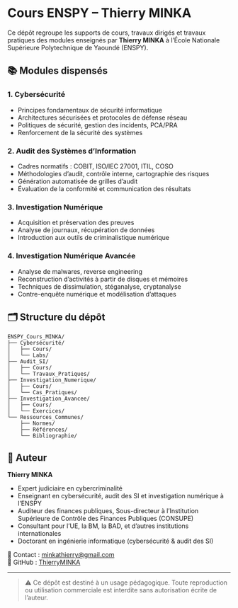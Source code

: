 # Cours ENSPY – Thierry MINKA

Ce dépôt regroupe les supports de cours, travaux dirigés et travaux pratiques des modules enseignés par **Thierry MINKA** à l’École Nationale Supérieure Polytechnique de Yaoundé (ENSPY).

## 📚 Modules dispensés

### 1. Cybersécurité
- Principes fondamentaux de sécurité informatique
- Architectures sécurisées et protocoles de défense réseau
- Politiques de sécurité, gestion des incidents, PCA/PRA
- Renforcement de la sécurité des systèmes

### 2. Audit des Systèmes d’Information
- Cadres normatifs : COBIT, ISO/IEC 27001, ITIL, COSO
- Méthodologies d’audit, contrôle interne, cartographie des risques
- Génération automatisée de grilles d’audit
- Évaluation de la conformité et communication des résultats

### 3. Investigation Numérique
- Acquisition et préservation des preuves
- Analyse de journaux, récupération de données
- Introduction aux outils de criminalistique numérique

### 4. Investigation Numérique Avancée
- Analyse de malwares, reverse engineering
- Reconstruction d’activités à partir de disques et mémoires
- Techniques de dissimulation, stéganalyse, cryptanalyse
- Contre-enquête numérique et modélisation d’attaques

## 🗂 Structure du dépôt

```
ENSPY_Cours_MINKA/
├── Cybersécurité/
│   ├── Cours/
│   └── Labs/
├── Audit_SI/
│   ├── Cours/
│   └── Travaux_Pratiques/
├── Investigation_Numerique/
│   ├── Cours/
│   └── Cas_Pratiques/
├── Investigation_Avancee/
│   ├── Cours/
│   └── Exercices/
└── Ressources_Communes/
    ├── Normes/
    ├── Références/
    └── Bibliographie/
```

## 👤 Auteur

**Thierry MINKA**  
- Expert judiciaire en cybercriminalité  
- Enseignant en cybersécurité, audit des SI et investigation numérique à l’ENSPY  
- Auditeur des finances publiques, Sous-directeur à l’Institution Supérieure de Contrôle des Finances Publiques (CONSUPE)  
- Consultant pour l’UE, la BM, la BAD, et d’autres institutions internationales  
- Doctorant en ingénierie informatique (cybersécurité & audit des SI)

📧 Contact : minkathierry@gmail.com  
🔗 GitHub : [ThierryMINKA](https://github.com/ThierryMINKA)

---

> ⚠️ Ce dépôt est destiné à un usage pédagogique. Toute reproduction ou utilisation commerciale est interdite sans autorisation écrite de l’auteur.